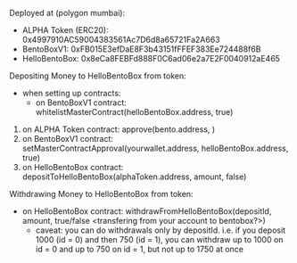 Deployed at (polygon mumbai):
- ALPHA Token (ERC20): 0x4997910AC59004383561Ac7D6d8a65721Fa2A663
- BentoBoxV1: 0xFB015E3efDaE8F3b43151fFFEF383Ee724488f6B
- HelloBentoBox: 0x8eCa8FEBFd888F0C6ad06e2a7E2F0040912aE465


Depositing Money to HelloBentoBox from token:
  - when setting up contracts:
    - on BentoBoxV1 contract: whitelistMasterContract(helloBentoBox.address, true)
  1. on ALPHA Token contract: approve(bento.address, <max transferable amount per transaction>)
  2. on BentoBoxV1 contract: setMasterContractApproval(yourwallet.address, helloBentoBox.address, true)
  3. on HelloBentoBox contract: depositToHelloBentoBox(alphaToken.address, amount, false)

Withdrawing Money to HelloBentoBox from token:
  - on HelloBentoBox contract: withdrawFromHelloBentoBox(depositId, amount, true/false <transfering from your account to bentobox?>)
    - caveat: you can do withdrawals only by depositId. i.e. if you deposit 1000 (id = 0) and then 750 (id = 1), you can withdraw up to 1000 on id = 0 and up to 750 on id = 1, but not up to 1750 at once